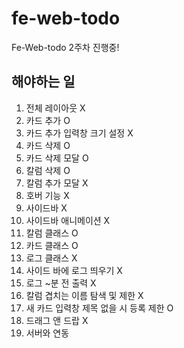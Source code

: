 # fe-web-todo

Fe-Web-todo 2주차 진행중!

## 해야하는 일

1. 전체 레이아웃 X
2. 카드 추가 O
3. 카드 추가 입력창 크기 설정 X
4. 카드 삭제 O
5. 카드 삭제 모달 O
6. 칼럼 삭제 O
7. 칼럼 추가 모달 X
8. 호버 기능 X
9. 사이드바 X
10. 사이드바 애니메이션 X
11. 칼럼 클래스 O
12. 카드 클래스 O
13. 로그 클래스 X
14. 사이드 바에 로그 띄우기 X
15. 로그 ~분 전 출력 X
16. 칼럼 겹치는 이름 탐색 및 제한 X
17. 새 카드 입력창 제목 없을 시 등록 제한 O
18. 드래그 앤 드랍 X
19. 서버와 연동